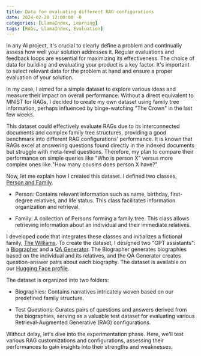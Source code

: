 ```yaml
---
title: Data for evaluating different RAG configurations
date: 2024-02-20 12:00:00 -0
categories: [LlamaIndex, Learning]
tags: [RAGs, LlamaIndex, Evaluation]
---
```


In any AI project, it's crucial to clearly define a problem and continually assess how well your solution addresses it. Regular evaluations and feedback loops are essential for maximizing its effectiveness. The choice of data for building and evaluating your product is a key factor. It's important to select relevant data for the problem at hand and ensure a proper evaluation of your solution.

In my case, I aimed for a simple dataset to explore various ideas and measure their impact on overall performance. Without a direct equivalent to MNIST for RAGs, I decided to create my own dataset using family tree information, perhaps influenced by binge-watching "The Crown" in the last few weeks.

This dataset could effectively evaluate RAGs due to its interconnected documents and complex family tree structures, providing a good benchmark into different RAG configurations' performance. It is known that RAGs excel at answering questions found directly in the indexed documents but struggle with meta-level questions. Therefore, my plan to compare their performance on simple queries like "Who is person X" versus more complex ones like "How many cousins does person X have?"

Now, let me explain how I created this dataset. I defined two classes, [Person and Family](https://github.com/bubl-ai/llamaindex-project/blob/main/bubls/bubls/synthetic_data/family_tree.py). 

- Person: Contains relevant information such as name, birthday, first-degree relatives, and life status. This class facilitates information organization and retrieval.

- Family: A collection of Persons forming a family tree. This class allows retrieving information about an individual and their immediate relatives.

I developed code that integrates these classes and initializes a fictional family, [The Williams](https://github.com/bubl-ai/llamaindex-project/blob/main/builders/family_tree_synthetic_data/williams_family.py). To create the dataset, I designed two "GPT assistants": a [Biographer](https://github.com/bubl-ai/llamaindex-project/blob/main/bubls/bubls/openai_assistants/biographer.py) and a [QA Generator](https://github.com/bubl-ai/llamaindex-project/blob/main/bubls/bubls/openai_assistants/qa_generator.py). The Biographer generates biographies based on the individual and its relatives, and the QA Generator creates question-answer pairs about each biography. The dataset is available on our [Hugging Face profile](https://huggingface.co/datasets/bubl-ai/williams_family_tree).

The dataset is organized into two folders:

- Biographies: Contains narratives intricately woven based on our predefined family structure.

- Test Questions: Curates pairs of questions and answers derived from the biographies, serving as a valuable test dataset for evaluating various Retrieval-Augmented Generative (RAG) configurations.

Without delay, let's dive into the experimentation phase. Here, we'll test various RAG customizations and configurations, assessing their performances to gain insights into their strengths and weaknesses.


